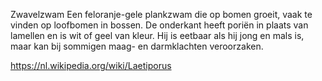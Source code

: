 Zwavelzwam
Een feloranje-gele plankzwam die op bomen groeit, vaak te vinden op loofbomen in bossen. De onderkant heeft poriën in plaats van lamellen en is wit of geel van kleur. Hij is eetbaar als hij jong en mals is, maar kan bij sommigen maag- en darmklachten veroorzaken.

https://nl.wikipedia.org/wiki/Laetiporus
